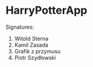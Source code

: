 # HarryPotterApp

Signatures:
1. Witold Sterna
2. Kamil Zasada
3. Grafik z przymusu
4. Piotr Szydłowski

